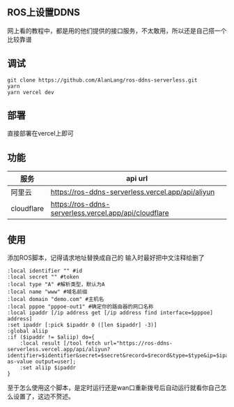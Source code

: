 ## ROS上设置DDNS
网上看的教程中，都是用的他们提供的接口服务，不太敢用，所以还是自己搭一个比较靠谱

## 调试
```
git clone https://github.com/AlanLang/ros-ddns-serverless.git
yarn
yarn vercel dev
```

## 部署
直接部署在vercel上即可

## 功能
| 服务 | api url |
| --- | --- |
| 阿里云 | https://ros-ddns-serverless.vercel.app/api/aliyun |
| cloudflare | https://ros-ddns-serverless.vercel.app/api/cloudflare |

## 使用
添加ROS脚本，记得请求地址替换成自己的
输入时最好把中文注释给删了
```
:local identifier "" #id
:local secret "" #token
:local type "A" #解析类型，默认为A
:local name "www" #域名前缀
:local domain "demo.com" #主机名
:local pppoe "pppoe-out1" #确定你的路由器的网口名称
:local ipaddr [/ip address get [/ip address find interface=$pppoe] address]
:set ipaddr [:pick $ipaddr 0 ([len $ipaddr] -3)]
:global aliip
:if ($ipaddr != $aliip) do={
    :local result [/tool fetch url="https://ros-ddns-serverless.vercel.app/api/aliyun?identifier=$identifier&secret=$secret&record=$record&type=$type&ip=$ipaddr&domain=$domain" as-value output=user];
    :set aliip $ipaddr
}
```
至于怎么使用这个脚本，是定时运行还是wan口重新拨号后自动运行就看你自己怎么设置了，这边不赘述。
